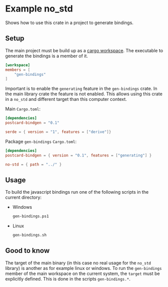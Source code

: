 # Example no_std

Shows how to use this crate in a project to generate bindings.

## Setup

The main project must be build up as a [cargo workspace](https://doc.rust-lang.org/book/ch14-03-cargo-workspaces.html). The executable to generate the bindings is a member of it.

```toml
[workspace]
members = [
    "gen-bindings"
]
```

Important is to enable the `generating` feature in the `gen-bindings` crate. In the main library crate the feature is not enabled. This allows using this crate in a `no_std` and different target than this computer context.

Main `Cargo.toml`:
```toml
[dependencies]
postcard-bindgen = "0.1"

serde = { version = "1", features = ["derive"]}
```

Package `gen-bindings` `Cargo.toml`:
```toml
[dependencies]
postcard-bindgen = { version = "0.1", features = ["generating"] }

no-std = { path = "../" }
```

## Usage

To build the javascript bindings run one of the following scripts in the current directory:

- Windows
  ```bash
  gen-bindings.ps1
  ```

- Linux
  ```bash
  gen-bindings.sh
  ```

## Good to know

The target of the main binary (in this case no real usage for the `no_std` library) is another as for example linux or windows. To run the `gen-bindings` member of the main workspace on the current system, the `target` must be explicitly defined. This is done in the scripts `gen-bindings.*`.